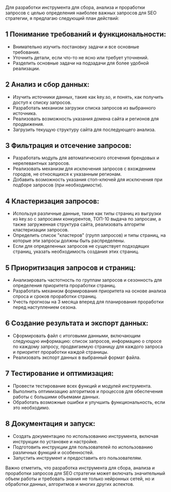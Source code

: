 Для разработки инструмента для сбора, анализа и проработки запросов с целью определения наиболее важных запросов для SEO стратегии, я предлагаю следующий план действий:

## 1 Понимание требований и функциональности:

* Внимательно изучить постановку задачи и все основные требования.
* Уточнить детали, если что-то не ясно или требует уточнений.
* Разделить основные задачи на подзадачи для более удобной реализации.

## 2 Анализ и сбор данных:

* Изучить источники данных, такие как key.so, и понять, как получить доступ к списку запросов.
* Разработать механизм загрузки списка запросов из выбранного источника.
* Реализовать возможность указания домена сайта и регионов для продвижения.
* Загрузить текущую структуру сайта для последующего анализа.

## 3 Фильтрация и отсечение запросов:

* Разработать модуль для автоматического отсечения брендовых и нерелевантных запросов.
* Реализовать механизм для исключения запросов с вхождением городов, не относящихся к указанным регионам.
* Добавить возможность указания стоп-ключей для исключения при подборе запросов (при необходимости).

## 4 Кластеризация запросов:

* Используя различные данные, такие как типы страниц из выгрузки из key.so с запросами конкурентов, ТОП-10 выдача по запросам, а также загруженная структура сайта, реализовать алгоритм кластеризации запросов.
* Определить список "кластеров" (групп запросов) и типы страниц, на которые эти запросы должны быть распределены.
* Если для определенных запросов не существует подходящих страниц, указать необходимость создания этих страниц.

## 5 Приоритизация запросов и страниц:

* Анализировать частотность по группам запросов и сезонность для определения приоритета проработки страниц.
* Разработать механизм формирования приоритета на основе анализа спроса и сроков проработки страниц.
* Учесть прогнозы на 3 месяца вперед для планирования проработки перед наступлением сезона.

## 6 Создание результата и экспорт данных:

* Сформировать файл с итоговыми данными, включающим следующую информацию: список запросов, информацию о спросе по каждому запросу, продвигаемую страницу для каждого запроса и приоритет проработки каждой страницы.
* Реализовать экспорт данных в выбранный формат файла.

## 7 Тестирование и оптимизация:

* Провести тестирование всех функций и модулей инструмента.
* Выполнить оптимизацию алгоритмов и процессов для обеспечения работы с большими объемами данных.
* Обработать возможные ошибки и улучшить функциональность, если это необходимо.

## 8 Документация и запуск:

* Создать документацию по использованию инструмента, включая инструкции по установке и настройке.
* Подготовить инструкции для пользователей по использованию различных функций и особенностей.
* Запустить инструмент и предоставить его пользователям.

Важно отметить, что разработка инструмента для сбора, анализа и проработки запросов для SEO стратегии может включать значительный объем работы и требовать знания не только нейронных сетей, но и обработки данных, алгоритмов и многих других аспектов.
